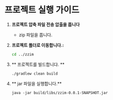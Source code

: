 # 프로젝트 실행 가이드

1. **프로젝트 압축 파일 전송 압출을 풉니다**
   - zip 파일을 풉니다.

2. **프로젝트 폴더로 이동합니다.:**
   ```bash
   cd ../zzim
    ```

3. ** 프로젝트를 빌드합니댜. **
    ```bash
   ./gradlew clean build
   ``` 
4. ** jar 파일을 실행합니다.**
    ```
    java -jar build/libs/zzim-0.0.1-SNAPSHOT.jar 
    ```


